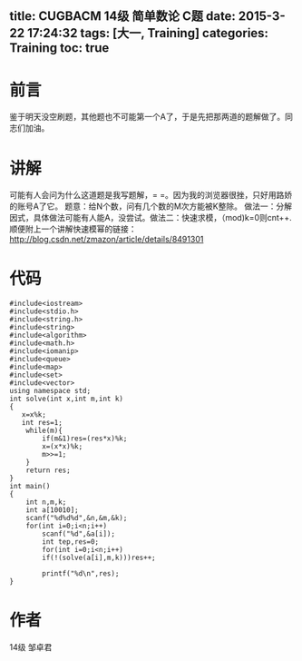 title: CUGBACM 14级 简单数论 C题
date: 2015-3-22 17:24:32
tags: [大一, Training]
categories: Training
toc: true
---
# 前言
鉴于明天没空刷题，其他题也不可能第一个A了，于是先把那两道的题解做了。同志们加油。

# 讲解
可能有人会问为什么这道题是我写题解，= =。因为我的浏览器很挫，只好用路娇的账号A了它。
题意：给N个数，问有几个数的M次方能被K整除。
做法一：分解因式，具体做法可能有人能A，没尝试。做法二：快速求模，（mod)k=0则cnt++.
顺便附上一个讲解快速模幂的链接：http://blog.csdn.net/zmazon/article/details/8491301 

# 代码
```
#include<iostream>
#include<stdio.h>
#include<string.h>
#include<string>
#include<algorithm>
#include<math.h>
#include<iomanip>
#include<queue>
#include<map>
#include<set>
#include<vector>
using namespace std;
int solve(int x,int m,int k)
{
   x=x%k;
   int res=1;
    while(m){
        if(m&1)res=(res*x)%k;
        x=(x*x)%k;
        m>>=1;
    }
    return res;
}
int main()
{
    int n,m,k;
    int a[10010];
    scanf("%d%d%d",&n,&m,&k);
    for(int i=0;i<n;i++)
        scanf("%d",&a[i]);
        int tep,res=0;
        for(int i=0;i<n;i++)
        if(!(solve(a[i],m,k)))res++;

        printf("%d\n",res);
}
```

# 作者
14级 邹卓君